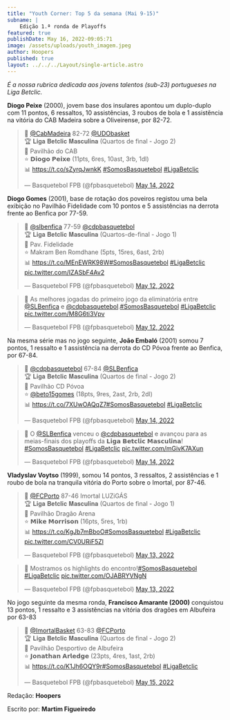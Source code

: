 ```yaml
---
title: "Youth Corner: Top 5 da semana (Mai 9-15)"
subname: |
    Edição 1.ª ronda de Playoffs
featured: true
publishDate: May 16, 2022-09:05:71
image: /assets/uploads/youth_imagem.jpeg
author: Hoopers
published: true
layout: ../../../Layout/single-article.astro
---
```


_É a nossa rubrica dedicada aos jovens talentos (sub-23) portugueses na Liga Betclic._

**Diogo Peixe** (2000), jovem base dos insulares apontou um duplo-duplo com 11 pontos, 6 ressaltos, 10 assistências, 3 roubos de bola e 1 assistência na vitória do CAB Madeira sobre a Oliveirense, por 82-72.

<blockquote class="twitter-tweet"><p lang="pt" dir="ltr">🏀 <a href="https://twitter.com/CabMadeira?ref_src=twsrc%5Etfw">@CabMadeira</a> 82-72 <a href="https://twitter.com/UDObasket?ref_src=twsrc%5Etfw">@UDObasket</a> <br>🏆 𝐋𝐢𝐠𝐚 𝐁𝐞𝐭𝐜𝐥𝐢𝐜 𝐌𝐚𝐬𝐜𝐮𝐥𝐢𝐧𝐚 (Quartos de final - Jogo 2)<br>📍 Pavilhão do CAB <br>⭐ 𝗗𝗶𝗼𝗴𝗼 𝗣𝗲𝗶𝘅𝗲 (11pts, 6res, 10ast, 3rb, 1dl)<br>📊 <a href="https://t.co/sZyrqJwnkK">https://t.co/sZyrqJwnkK</a> <a href="https://twitter.com/hashtag/SomosBasquetebol?src=hash&amp;ref_src=twsrc%5Etfw">#SomosBasquetebol</a> <a href="https://twitter.com/hashtag/LigaBetclic?src=hash&amp;ref_src=twsrc%5Etfw">#LigaBetclic</a></p>&mdash; Basquetebol FPB (@fpbasquetebol) <a href="https://twitter.com/fpbasquetebol/status/1525519861039890432?ref_src=twsrc%5Etfw">May 14, 2022</a></blockquote>

**Diogo Gomes** (2001), base de rotação dos poveiros registou uma bela exibição no Pavilhão Fidelidade com 10 pontos e 5 assistências na derrota frente ao Benfica por 77-59.

<blockquote class="twitter-tweet"><p lang="en" dir="ltr">🏀 <a href="https://twitter.com/SLBenfica?ref_src=twsrc%5Etfw">@slbenfica</a> 77-59 <a href="https://twitter.com/cdpbasquetebol?ref_src=twsrc%5Etfw">@cdpbasquetebol</a><br>🏆 𝐋𝐢𝐠𝐚 𝐁𝐞𝐭𝐜𝐥𝐢𝐜 𝐌𝐚𝐬𝐜𝐮𝐥𝐢𝐧𝐚 (Quartos-de-final - Jogo 1)<br>📍 Pav. Fidelidade<br>⭐ Makram Ben Romdhane (5pts, 15res, 6ast, 2rb)<br>📊 <a href="https://t.co/MEnEWRK98W">https://t.co/MEnEWRK98W</a><a href="https://twitter.com/hashtag/SomosBasquetebol?src=hash&amp;ref_src=twsrc%5Etfw">#SomosBasquetebol</a> <a href="https://twitter.com/hashtag/LigaBetclic?src=hash&amp;ref_src=twsrc%5Etfw">#LigaBetclic</a> <a href="https://t.co/IZASbF4Av2">pic.twitter.com/IZASbF4Av2</a></p>&mdash; Basquetebol FPB (@fpbasquetebol) <a href="https://twitter.com/fpbasquetebol/status/1524843807493214242?ref_src=twsrc%5Etfw">May 12, 2022</a></blockquote>

<blockquote class="twitter-tweet"><p lang="pt" dir="ltr">🎥 As melhores jogadas do primeiro jogo da eliminatória entre <a href="https://twitter.com/SLBenfica?ref_src=twsrc%5Etfw">@SLBenfica</a> e <a href="https://twitter.com/cdpbasquetebol?ref_src=twsrc%5Etfw">@cdpbasquetebol</a>.<a href="https://twitter.com/hashtag/SomosBasquetebol?src=hash&amp;ref_src=twsrc%5Etfw">#SomosBasquetebol</a> <a href="https://twitter.com/hashtag/LigaBetclic?src=hash&amp;ref_src=twsrc%5Etfw">#LigaBetclic</a> <a href="https://t.co/M8G6ti3Vpv">pic.twitter.com/M8G6ti3Vpv</a></p>&mdash; Basquetebol FPB (@fpbasquetebol) <a href="https://twitter.com/fpbasquetebol/status/1524852206104625154?ref_src=twsrc%5Etfw">May 12, 2022</a></blockquote>

Na mesma série mas no jogo seguinte, **João Embaló** (2001) somou 7 pontos, 1 ressalto e 1 assistência na derrota do CD Póvoa frente ao Benfica, por 67-84.

<blockquote class="twitter-tweet"><p lang="pt" dir="ltr">🏀 <a href="https://twitter.com/cdpbasquetebol?ref_src=twsrc%5Etfw">@cdpbasquetebol</a> 67-84 <a href="https://twitter.com/SLBenfica?ref_src=twsrc%5Etfw">@SLBenfica</a> <br>🏆 𝐋𝐢𝐠𝐚 𝐁𝐞𝐭𝐜𝐥𝐢𝐜 𝐌𝐚𝐬𝐜𝐮𝐥𝐢𝐧𝐚 (Quartos de final - Jogo 2)<br>📍 Pavilhão CD Póvoa <br>⭐ <a href="https://twitter.com/beto15gomes?ref_src=twsrc%5Etfw">@beto15gomes</a> (18pts, 9res, 2ast, 2rb, 2dl)<br>📊 <a href="https://t.co/7XUwOAQqZ7">https://t.co/7XUwOAQqZ7</a><a href="https://twitter.com/hashtag/SomosBasquetebol?src=hash&amp;ref_src=twsrc%5Etfw">#SomosBasquetebol</a> <a href="https://twitter.com/hashtag/LigaBetclic?src=hash&amp;ref_src=twsrc%5Etfw">#LigaBetclic</a></p>&mdash; Basquetebol FPB (@fpbasquetebol) <a href="https://twitter.com/fpbasquetebol/status/1525506817585029121?ref_src=twsrc%5Etfw">May 14, 2022</a></blockquote>

<blockquote class="twitter-tweet"><p lang="pt" dir="ltr">🎥 O <a href="https://twitter.com/SLBenfica?ref_src=twsrc%5Etfw">@SLBenfica</a> venceu o <a href="https://twitter.com/cdpbasquetebol?ref_src=twsrc%5Etfw">@cdpbasquetebol</a> e avançou para as meias-finais dos playoffs da 𝗟𝗶𝗴𝗮 𝗕𝗲𝘁𝗰𝗹𝗶𝗰 𝗠𝗮𝘀𝗰𝘂𝗹𝗶𝗻𝗮! <a href="https://twitter.com/hashtag/SomosBasquetebol?src=hash&amp;ref_src=twsrc%5Etfw">#SomosBasquetebol</a> <a href="https://twitter.com/hashtag/LigaBetclic?src=hash&amp;ref_src=twsrc%5Etfw">#LigaBetclic</a> <a href="https://t.co/mGivK7AXun">pic.twitter.com/mGivK7AXun</a></p>&mdash; Basquetebol FPB (@fpbasquetebol) <a href="https://twitter.com/fpbasquetebol/status/1525523988172111874?ref_src=twsrc%5Etfw">May 14, 2022</a></blockquote>

**Vladyslav Voytso** (1999), somou 14 pontos, 3 ressaltos, 2 assistências e 1 roubo de bola na tranquila vitória do Porto sobre o Imortal, por 87-46.

<blockquote class="twitter-tweet"><p lang="pt" dir="ltr">🏀 <a href="https://twitter.com/FCPorto?ref_src=twsrc%5Etfw">@FCPorto</a> 87-46 Imortal LUZiGÁS<br>🏆 𝐋𝐢𝐠𝐚 𝐁𝐞𝐭𝐜𝐥𝐢𝐜 𝐌𝐚𝐬𝐜𝐮𝐥𝐢𝐧𝐚 (Quartos de final - Jogo 1)<br>📍 Pavilhão Dragão Arena<br>⭐ 𝗠𝗶𝗸𝗲 𝗠𝗼𝗿𝗿𝗶𝘀𝗼𝗻 (16pts, 5res, 1rb)<br>📊 <a href="https://t.co/KgJb7mBboO">https://t.co/KgJb7mBboO</a><a href="https://twitter.com/hashtag/SomosBasquetebol?src=hash&amp;ref_src=twsrc%5Etfw">#SomosBasquetebol</a> <a href="https://twitter.com/hashtag/LigaBetclic?src=hash&amp;ref_src=twsrc%5Etfw">#LigaBetclic</a> <a href="https://t.co/CV0URiF5Zl">pic.twitter.com/CV0URiF5Zl</a></p>&mdash; Basquetebol FPB (@fpbasquetebol) <a href="https://twitter.com/fpbasquetebol/status/1525201747681202178?ref_src=twsrc%5Etfw">May 13, 2022</a></blockquote>

<blockquote class="twitter-tweet"><p lang="en" dir="ltr">🎥 Mostramos os highlights do encontro!<a href="https://twitter.com/hashtag/SomosBasquetebol?src=hash&amp;ref_src=twsrc%5Etfw">#SomosBasquetebol</a> <a href="https://twitter.com/hashtag/LigaBetclic?src=hash&amp;ref_src=twsrc%5Etfw">#LigaBetclic</a> <a href="https://t.co/OJABRYVNgN">pic.twitter.com/OJABRYVNgN</a></p>&mdash; Basquetebol FPB (@fpbasquetebol) <a href="https://twitter.com/fpbasquetebol/status/1525214260942577664?ref_src=twsrc%5Etfw">May 13, 2022</a></blockquote>

No jogo seguinte da mesma ronda, **Francisco Amarante (2000)** conquistou 13 pontos, 1 ressalto e 3 assistências na vitória dos dragões em Albufeira por 63-83

<blockquote class="twitter-tweet"><p lang="pt" dir="ltr">🏀 <a href="https://twitter.com/ImortalBasket?ref_src=twsrc%5Etfw">@ImortalBasket</a> 63-83 <a href="https://twitter.com/FCPorto?ref_src=twsrc%5Etfw">@FCPorto</a> <br>🏆 𝐋𝐢𝐠𝐚 𝐁𝐞𝐭𝐜𝐥𝐢𝐜 𝐌𝐚𝐬𝐜𝐮𝐥𝐢𝐧𝐚 (Quartos de final - Jogo 2)<br>📍 Pavilhão Desportivo de Albufeira <br>⭐ 𝗝𝗼𝗻𝗮𝘁𝗵𝗮𝗻 𝗔𝗿𝗹𝗲𝗱𝗴𝗲 (23pts, 4res, 1ast, 2rb)<br>📊 <a href="https://t.co/K1Jh6OQY9r">https://t.co/K1Jh6OQY9r</a><a href="https://twitter.com/hashtag/SomosBasquetebol?src=hash&amp;ref_src=twsrc%5Etfw">#SomosBasquetebol</a> <a href="https://twitter.com/hashtag/LigaBetclic?src=hash&amp;ref_src=twsrc%5Etfw">#LigaBetclic</a></p>&mdash; Basquetebol FPB (@fpbasquetebol) <a href="https://twitter.com/fpbasquetebol/status/1525863602640629763?ref_src=twsrc%5Etfw">May 15, 2022</a></blockquote>

Redação: **Hoopers**

Escrito por: **Martim Figueiredo**

<script async src="https://platform.twitter.com/widgets.js" charset="utf-8"></script>
